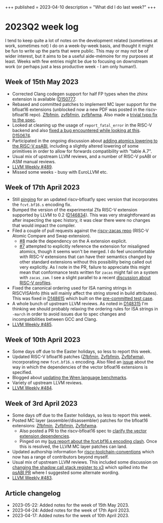 +++
published = 2023-04-10
description = "What did I do last week?"
+++
# 2023Q2 week log
I tend to keep quite a lot of notes on the development related (sometimes at
work, sometimes not) I do on a week-by-week basis, and thought it might be fun
to write up the parts that were public. This may or may not be of wider
interest, but it aims to be a useful aide-mémoire for my purposes at least.
Weeks with few entries might be due to focusing on downstream work (or perhaps
just a less productive week - I am only human!).

## Week of 15th May 2023
* Corrected Clang codegen support for half FP types when the zhinx extension
  is available ([D150777](https://reviews.llvm.org/D150777).
* Rebased and committed patches to implement MC layer support for the bfloat16
  extensions (unblocked now a new PDF was posted in the riscv-bfloat16 repo).
  [Zfbfmin](https://reviews.llvm.org/D147610),
  [zvfbfmin](https://reviews.llvm.org/D147611),
  [zvfbfwma](https://reviews.llvm.org/D147612). Also made a [trivial typo fix
  to the spec](https://github.com/riscv/riscv-bfloat16/pull/48).
* Looked at cleaning up the usage of `report_fatal_error` in the RISC-V
  backend and also [fixed a bug encountered while looking at
  this](https://reviews.llvm.org/D150669).
  [D150674](https://reviews.llvm.org/D150674).
* Participated in the ongoing discussion about [adding atomics lowering to the
  RISC-V
  psABI](https://github.com/riscv-non-isa/riscv-elf-psabi-doc/pull/378#issuecomment-1549250676),
  including a slightly altered lowering of some primitives in order to allow
  for forwards compatibility with "table A.7".
* Usual mix of upstream LLVM reviews, and a number of RISC-V psABI or ASM
  manual reviews.
* [LLVM Weekly #489](https://llvmweekly.org/issue/489).
* Missed some weeks - busy with EuroLLVM etc.

## Week of 17th April 2023
* Still [pinging](https://github.com/riscv/riscv-bfloat16/issues/33) for an
  updated riscv-bfloat1y spec version that incorporates the `fcvt.bf16.s`
  encoding fix.
* Bumped the version of the experimental Zfa RISC-V extension supported by
  LLVM to 0.2 ([D146834](https://reviews.llvm.org/D148634)). This was very
  straightforward as after inspecting the spec history, it was clear there
  were no changes that would impact the compiler.
* Filed a couple of pull requests against the [riscv-zacas
  repo](https://github.com/riscv/riscv-zacas) (RISC-V Atomic Compare and Swap
  extension).
  * [#8](https://github.com/riscv/riscv-zacas/pull/8) made the
  dependency on the A extension explicit.
  * [#7](https://github.com/riscv/riscv-zacas/pull/7) attempted to explicitly
    reference the extension for misaligned atomics, though it seems won't be
    merged. I do feel uncomfortable with RISC-V extensions that can have their
    semantics changed by other standard extensions without this possibility
    being called out very explicitly. As I note in the PR, failure to
    appreciate this might mean that conformance tests written for `zacas`
    might fail on a system with `zacas_zam`. I see a slight parallel to a
    recent [discussion about RISC-V
    profiles](https://lists.riscv.org/g/tech-profiles/message/94).
* Fixed the canonical ordering used for ISA naming strings in RISCVISAInfo
  (this will mainly affect the string stored in build attributes). This was
  fixed in [D148615](https://reviews.llvm.org/D148615) which built on the
  [pre-committed test case](https://reviews.llvm.org/rGa35e67fc5be6).
* A whole bunch of upstream LLVM reviews. As noted in
  [D148315](https://reviews.llvm.org/D148315#4279486) I'm thinking we should
  probably relaxing the ordering rules for ISA strings in `-march` in order to
  avoid issues due to spec changes and incompatibilities between GCC and
  Clang.
* [LLVM Weekly #485](https://llvmweekly.org/issue/485).

## Week of 10th April 2023
* Some days off due to the Easter holidays, so less to report this week.
* Updated RISC-V bfloat16 patches
  ([Zfbfmin](https://reviews.llvm.org/D147610),
  [Zvfbfmin](https://reviews.llvm.org/D147611),
  [Zvfbfwma](https://reviews.llvm.org/D147612)), incorporating new
  `fcvt.bf16.s` encoding. Also filed an
  [issue](https://github.com/riscv/riscv-bfloat16/issues/40) about the way in
  which the dependencies of the vector bfloat16 extensions is specified.
* Blogged about [updating the Wren language
  benchmarks](/pages/2023q2/updating-wrens-benchmarks.md).
* Variety of upstream LLVM reviews.
* [LLVM Weekly #484](https://llvmweekly.org/issue/484).

## Week of 3rd April 2023
* Some days off due to the Easter holidays, so less to report this week.
* Posted MC layer (assembler/disassembler) patches for the bfloat16
  extensions:
  [Zfbfmin](https://reviews.llvm.org/D147610),
  [Zvfbfmin](https://reviews.llvm.org/D147611),
  [Zvfbfwma](https://reviews.llvm.org/D147612).
  * Also posted a PR to the riscv-bfloat16 spec to [clarify the vector
    extension dependencies](https://github.com/riscv/riscv-bfloat16/pull/34).
  * Pinged on my [bug report about the fcvt.bf16.s encoding
    clash](https://github.com/riscv/riscv-bfloat16/issues/33). Once this is
    resolved, the LLVM MC layer patches can land.
* Updated authorship information for
  [riscv-toolchain-conventions](https://github.com/riscv-non-isa/riscv-toolchain-conventions/pull/34)
  which now has a range of contributors beyond myself.
* Usual mix of upstream LLVM reviews. This included some discussion on
  [changing the shadow call stack register to
  x3](https://reviews.llvm.org/D146463) which spilled into the [psABI
  PR](https://github.com/riscv-non-isa/riscv-elf-psabi-doc/pull/371) where I
  suggested some alternate wording.
* [LLVM Weekly #483](https://llvmweekly.org/issue/483).

## Article changelog
* 2023-05-22: Added notes for the week of 15th May 2023.
* 2023-04-24: Added notes for the week of 17th April 2023.
* 2023-04-17: Added notes for the week of 10th April 2023.
